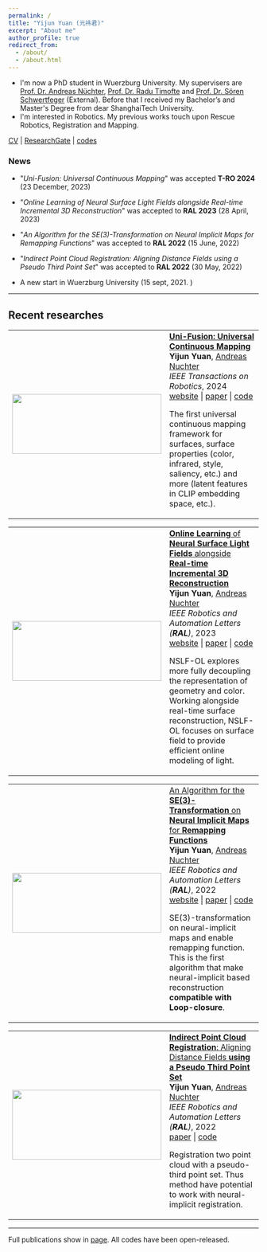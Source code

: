 ```yaml
---
permalink: /
title: "Yijun Yuan (元祎君)"
excerpt: "About me"
author_profile: true
redirect_from: 
  - /about/
  - /about.html
---
```




* I'm now a PhD student in Wuerzburg University. My supervisers are [Prof. Dr. Andreas Nüchter](https://scholar.google.com/citations?user=0KilZDkAAAAJ&hl=en), [Prof. Dr. Radu Timofte](https://scholar.google.com/citations?user=u3MwH5kAAAAJ&hl=en&oi=ao) and [Prof. Dr. Sören Schwertfeger](https://scholar.google.de/citations?user=Y2olJ9kAAAAJ&hl=de) (External). Before that I received my Bachelor’s and Master's Degree from dear ShanghaiTech University.
* I'm interested in Robotics. My previous works touch upon Rescue Robotics, Registration and Mapping. 

[CV](http://jarrome.github.io/files/cv_yijun.pdf)  \|   [ResearchGate](https://www.researchgate.net/profile/Yijun_Yuan5)  \|    [codes](https://jarrome.github.io/publications/)

### News

* "*Uni-Fusion: Universal Continuous Mapping*" was accepted **T-RO 2024** (23 December, 2023)

* "*Online Learning of Neural Surface Light Fields alongside Real-time Incremental 3D Reconstruction*" was accepted to **RAL 2023** (28 April, 2023)

* "*An Algorithm for the SE(3)-Transformation on Neural Implicit Maps for Remapping Functions*" was accepted to **RAL 2022** (15 June, 2022) 
  
* "*Indirect Point Cloud Registration: Aligning Distance Fields using a Pseudo Third Point Set*" was accepted to **RAL 2022** (30 May, 2022) 
  
* A new start in Wuerzburg University (15 sept, 2021. )

--- 

## Recent researches
<table width="100%" align="center" border="0" cellspacing="0" cellpadding="20" >
    <tr onmouseout="nice_stop()" onmouseover="nice_start()">  
      <td width="25%">
        <div class="one">
        <img src="https://jarrome.github.io/Uni-Fusion/static/ims/cover.png" width="300" height="120"></div>
      </td>
      <td valign="top" width="75%">
            <papertitle>
              <a href="https://jarrome.github.io/Uni-Fusion/"><strong>Uni-Fusion: Universal Continuous Mapping
</strong></a>
            </papertitle>
      <br>
          <strong>Yijun Yuan</strong>,
          <a href="https://www.informatik.uni-wuerzburg.de/space/mitarbeiter/nuechter/">Andreas Nuchter</a>
      <br>
          <em>IEEE Transactions on Robotics</em>, 2024
      <br>
        <a href="https://jarrome.github.io/Uni-Fusion/">website</a> |
        <a href="https://arxiv.org/abs/2303.12678">paper</a> |
        <a href="https://github.com/Jarrome/Uni-Fusion">code</a>
        <p></p>
        The first universal continuous mapping framework for surfaces, surface properties (color, infrared, style, saliency, etc.) and more (latent features in CLIP embedding space, etc.).
        <p></p>
      </td>
    </tr>
</table> 
<table width="100%" align="center" border="0" cellspacing="0" cellpadding="20" >
    <tr onmouseout="nice_stop()" onmouseover="nice_start()">  
      <td width="25%">
        <div class="one">
        <img src="https://jarrome.github.io/NSLF-OL/static/im/cover.png" width="300" height="120"></div>
      </td>
      <td valign="top" width="75%">
            <papertitle>
              <a href="https://jarrome.github.io/NSLF-OL/"><strong>Online Learning</strong> of <strong>Neural Surface Light Fields</strong> alongside <strong>Real-time Incremental 3D Reconstruction</strong></a>
            </papertitle>
      <br>
          <strong>Yijun Yuan</strong>,
          <a href="https://www.informatik.uni-wuerzburg.de/space/mitarbeiter/nuechter/">Andreas Nuchter</a>
      <br>
          <em>IEEE Robotics and Automation Letters (<strong>RAL</strong>)</em>, 2023
      <br>
        <a href="https://jarrome.github.io/NSLF-OL/">website</a> |
        <a href="http://arxiv.org/abs/2305.00282">paper</a> |
        <a href="https://github.com/Jarrome/NSLF-OL">code</a>
        <p></p>
        NSLF-OL explores more fully decoupling the representation of geometry and color. Working alongside real-time surface reconstruction, NSLF-OL focuses on surface field to provide efficient online modeling of light.
        <p></p>
      </td>
    </tr>
</table> 
<table width="100%" align="center" border="0" cellspacing="0" cellpadding="20" >
    <tr onmouseout="nice_stop()" onmouseover="nice_start()">  
      <td width="25%">
        <div class="one">
        <img src="https://jarrome.github.io/files/IMT_Mapping.png" width="300" height="120"></div>
      </td>
      <td valign="top" width="75%">
            <papertitle>
              <a href="https://jarrome.github.io/IMT-MAP/">An Algorithm for the <strong>SE(3)-Transformation</strong> on <strong>Neural Implicit Maps</strong> for <strong>Remapping Functions</strong> </a>
            </papertitle>
      <br>
          <strong>Yijun Yuan</strong>,
          <a href="https://www.informatik.uni-wuerzburg.de/space/mitarbeiter/nuechter/">Andreas Nuchter</a>
      <br>
          <em>IEEE Robotics and Automation Letters (<strong>RAL</strong>)</em>, 2022
      <br>
        <a href="https://jarrome.github.io/IMT-MAP/">website</a> |
        <a href="https://arxiv.org/abs/2206.08712">paper</a> |
        <a href="https://github.com/Jarrome/IMT_Mapping">code</a>
        <p></p>
        SE(3)-transformation on neural-implicit maps and enable remapping function. This is the first algorithm that make neural-implicit based reconstruction <strong>compatible with Loop-closure</strong>.
        <p></p>
      </td>
    </tr>
</table> 
<table width="100%" align="center" border="0" cellspacing="0" cellpadding="20" >
    <tr onmouseout="nice_stop()" onmouseover="nice_start()">  
      <td width="25%">
        <div class="one">
        <img src="https://jarrome.github.io/files/IFR.jpeg" width="300" height="140"></div>
      </td>
      <td valign="top" width="75%">
            <papertitle>
              <a href="https://github.com/Jarrome/IFR"><strong>Indirect Point Cloud Registration</strong>: Aligning Distance Fields <strong>using a Pseudo Third Point Set</strong></a>
            </papertitle>
      <br>
          <strong>Yijun Yuan</strong>,
          <a href="https://www.informatik.uni-wuerzburg.de/space/mitarbeiter/nuechter/">Andreas Nuchter</a>
      <br>
          <em>IEEE Robotics and Automation Letters (<strong>RAL</strong>)</em>, 2022
      <br>
        <a href="https://arxiv.org/pdf/2205.15954.pdf">paper</a> |
        <a href="https://github.com/Jarrome/IFR">code</a>
        <p></p>
        Registration two point cloud with a pseudo-third point set. Thus method have potential to work with neural-implicit registration.
        <p></p>
      </td>
    </tr>
</table> 

---

<p>Full publications show in <a href="https://jarrome.github.io/publications">page</a>. All codes have been open-released.
</p>
<!-- 
* Paper _Self-supervised Point Set Local Descriptors for Point Cloud Registration._ acc to Sensors 2021 (7 Jan, 2021. )

* Paper _Configuration-space Flipper Planning on 3D Terrain_ acc to SSRR 2020 (10 Oct, 2020. )

* Paper _Improved Visual-Inertial Localization for Low-cost Rescue Robots_ acc to IFAC-WC 2020 (27 Feb, 2020. )

* Research visiting at [Prof. Dr. Andreas Nuechter](https://scholar.google.com/citations?user=0KilZDkAAAAJ&hl=en)'s group (Oct - Dec, 2019, in Wuerzberg, Germany)

* Paper _Area Graph: Generation of Topological Maps using the Voronoi Diagram_ acc to ICAR2019 (29 Sept, 2019. )

* Granted the award of DAAD-Short-term scholarships (13 August, 2019. )

* Attend RCAR2019 and present the work (4-9 August, 2019, in Irkutsk. )

* Paper _Configuration-Space Flipper Planning for Rescue Robots_ acc to SSRR2019 (24 June, 2019. )

* Participate in GermanOpen 2019 with our small rescue robot. (30 April - 6 May, 2019, in Magdeburg, Germany)

* Paper _Incrementally Building Topological Graphs via Distance Maps_ acc to RCAR2019 (5 April, 2019. )

* Attend ICARCV2018 and present the work at ICARCV2018 (18-22 Nov 2018, in Singapore)

<p align="center">
  <img src="https://jarrome.github.io/files/ICARCV2018.jpeg?raw=true" alt="Photo" style="width: 450px;"/> 
</p>

* Paper _Fast Gaussian Process Occupancy Maps_ acc to ICARCV2018 (30 Aug, 2018. )

* Attend ISC2018 and participate the HPC-AI competition (24 - 28 June 2018,  in Frankfurt, Germany)

-->
